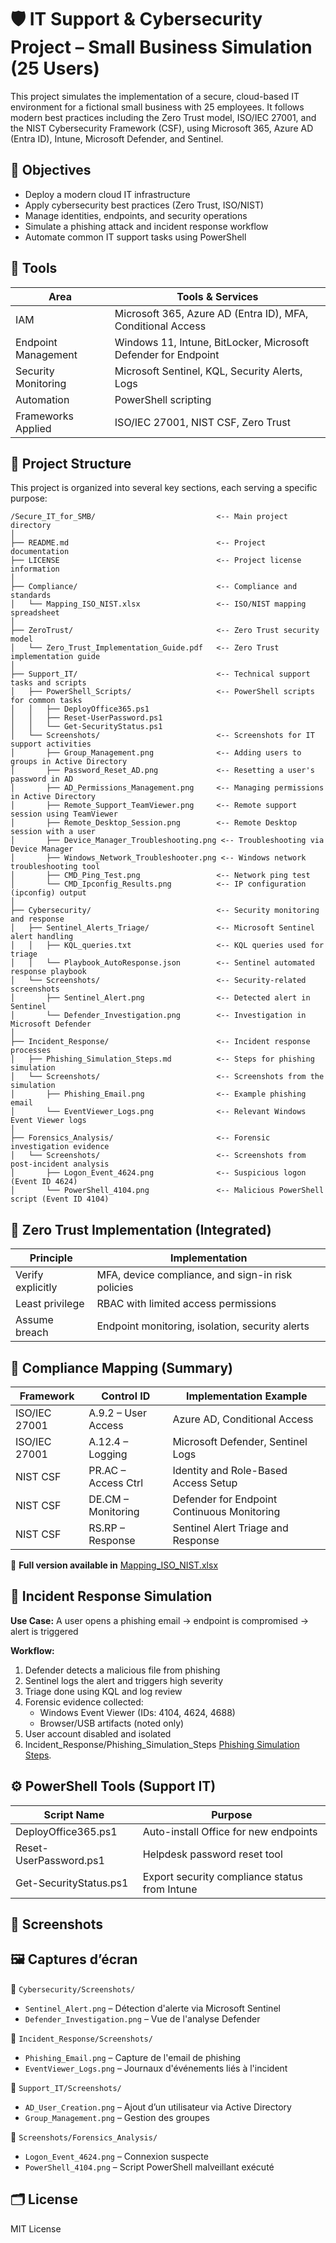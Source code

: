 # 🛡️ IT Support & Cybersecurity Project – Small Business Simulation (25 Users)

This project simulates the implementation of a secure, cloud-based IT environment for a fictional small business with 25 employees. It follows modern best practices including the Zero Trust model, ISO/IEC 27001, and the NIST Cybersecurity Framework (CSF), using Microsoft 365, Azure AD (Entra ID), Intune, Microsoft Defender, and Sentinel.


## 🧱 Objectives

- Deploy a modern cloud IT infrastructure
- Apply cybersecurity best practices (Zero Trust, ISO/NIST)
- Manage identities, endpoints, and security operations
- Simulate a phishing attack and incident response workflow
- Automate common IT support tasks using PowerShell







## 🧩 Tools

| Area                | Tools & Services                                                   |
|---------------------|--------------------------------------------------------------------|
| IAM                 | Microsoft 365, Azure AD (Entra ID), MFA, Conditional Access       |
| Endpoint Management  | Windows 11, Intune, BitLocker, Microsoft Defender for Endpoint    |
| Security Monitoring  | Microsoft Sentinel, KQL, Security Alerts, Logs                    |
| Automation           | PowerShell scripting                                              |
| Frameworks Applied   | ISO/IEC 27001, NIST CSF, Zero Trust                               |

## 📁 Project Structure

This project is organized into several key sections, each serving a specific purpose:

```
/Secure_IT_for_SMB/                           <-- Main project directory
│
├── README.md                                 <-- Project documentation
├── LICENSE                                   <-- Project license information
│
├── Compliance/                               <-- Compliance and standards
│   └── Mapping_ISO_NIST.xlsx                 <-- ISO/NIST mapping spreadsheet
│
├── ZeroTrust/                                <-- Zero Trust security model
│   └── Zero_Trust_Implementation_Guide.pdf   <-- Zero Trust implementation guide
│
├── Support_IT/                               <-- Technical support tasks and scripts
│   ├── PowerShell_Scripts/                   <-- PowerShell scripts for common tasks
│   │   ├── DeployOffice365.ps1
│   │   ├── Reset-UserPassword.ps1
│   │   └── Get-SecurityStatus.ps1
│   └── Screenshots/                          <-- Screenshots for IT support activities
│       ├── Group_Management.png              <-- Adding users to groups in Active Directory
│       ├── Password_Reset_AD.png             <-- Resetting a user's password in AD
│       ├── AD_Permissions_Management.png     <-- Managing permissions in Active Directory
│       ├── Remote_Support_TeamViewer.png     <-- Remote support session using TeamViewer
│       ├── Remote_Desktop_Session.png        <-- Remote Desktop session with a user
│       ├── Device_Manager_Troubleshooting.png <-- Troubleshooting via Device Manager
│       ├── Windows_Network_Troubleshooter.png <-- Windows network troubleshooting tool
│       ├── CMD_Ping_Test.png                 <-- Network ping test
│       └── CMD_Ipconfig_Results.png          <-- IP configuration (ipconfig) output
│
├── Cybersecurity/                            <-- Security monitoring and response
│   ├── Sentinel_Alerts_Triage/               <-- Microsoft Sentinel alert handling
│   │   ├── KQL_queries.txt                   <-- KQL queries used for triage
│   │   └── Playbook_AutoResponse.json        <-- Sentinel automated response playbook
│   └── Screenshots/                          <-- Security-related screenshots
│       ├── Sentinel_Alert.png                <-- Detected alert in Sentinel
│       └── Defender_Investigation.png        <-- Investigation in Microsoft Defender
│
├── Incident_Response/                        <-- Incident response processes
│   ├── Phishing_Simulation_Steps.md          <-- Steps for phishing simulation
│   └── Screenshots/                          <-- Screenshots from the simulation
│       ├── Phishing_Email.png                <-- Example phishing email
│       └── EventViewer_Logs.png              <-- Relevant Windows Event Viewer logs
│
├── Forensics_Analysis/                       <-- Forensic investigation evidence
│   └── Screenshots/                          <-- Screenshots from post-incident analysis
│       ├── Logon_Event_4624.png              <-- Suspicious logon (Event ID 4624)
│       └── PowerShell_4104.png               <-- Malicious PowerShell script (Event ID 4104)
```


## 🔐 Zero Trust Implementation (Integrated)

| Principle         | Implementation                                     |
|-------------------|----------------------------------------------------|
| Verify explicitly | MFA, device compliance, and sign-in risk policies |
| Least privilege   | RBAC with limited access permissions              |
| Assume breach     | Endpoint monitoring, isolation, security alerts   |



## 📄 Compliance Mapping (Summary)

| Framework         | Control ID         | Implementation Example                      |
|-------------------|--------------------|---------------------------------------------|
| ISO/IEC 27001     | A.9.2 – User Access| Azure AD, Conditional Access                |
| ISO/IEC 27001     | A.12.4 – Logging   | Microsoft Defender, Sentinel Logs           |
| NIST CSF          | PR.AC – Access Ctrl| Identity and Role-Based Access Setup        |
| NIST CSF          | DE.CM – Monitoring | Defender for Endpoint Continuous Monitoring |
| NIST CSF          | RS.RP – Response   | Sentinel Alert Triage and Response          |

🔗 **Full version available in** [Mapping_ISO_NIST.xlsx](./Mapping_ISO_NIST.xlsx)




## 🧪 Incident Response Simulation

**Use Case:** A user opens a phishing email → endpoint is compromised → alert is triggered

**Workflow:**

1. Defender detects a malicious file from phishing
2. Sentinel logs the alert and triggers high severity
3. Triage done using KQL and log review
4. Forensic evidence collected:
   - Windows Event Viewer (IDs: 4104, 4624, 4688)
   - Browser/USB artifacts (noted only)
5. User account disabled and isolated
6. Incident_Response/Phishing_Simulation_Steps [Phishing Simulation Steps](Incident_Response/Phishing_Simulation_Steps.md).




## ⚙️ PowerShell Tools (Support IT)

| Script Name              | Purpose                                        |
|--------------------------|------------------------------------------------|
| DeployOffice365.ps1      | Auto-install Office for new endpoints          |
| Reset-UserPassword.ps1   | Helpdesk password reset tool                   |
| Get-SecurityStatus.ps1   | Export security compliance status from Intune  |



## 📸 Screenshots

## 🖼️ Captures d’écran

📁 `Cybersecurity/Screenshots/`
- `Sentinel_Alert.png` – Détection d'alerte via Microsoft Sentinel
- `Defender_Investigation.png` – Vue de l'analyse Defender

📁 `Incident_Response/Screenshots/`
- `Phishing_Email.png` – Capture de l'email de phishing
- `EventViewer_Logs.png` – Journaux d'événements liés à l'incident

📁 `Support_IT/Screenshots/`
- `AD_User_Creation.png` – Ajout d’un utilisateur via Active Directory
- `Group_Management.png` – Gestion des groupes

📁 `Screenshots/Forensics_Analysis/`
- `Logon_Event_4624.png` – Connexion suspecte
- `PowerShell_4104.png` – Script PowerShell malveillant exécuté


## 🗂️ License

MIT License
